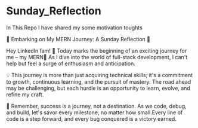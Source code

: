 # Sunday_Reflection
In This Repo I have shared my some motivation toughts <br>

🚀 Embarking on My MERN Journey: A Sunday Reflection 🚀 <br>

Hey LinkedIn fam! 🌟 Today marks the beginning of an exciting journey for me – my MERN🚀 As I dive into the world of full-stack development,
I can't help but feel a surge of enthusiasm and anticipation.<br>

💡 This journey is more than just acquiring technical skills; it's a commitment to growth, continuous learning, and the pursuit of mastery. The road ahead may be challenging, but each hurdle is an opportunity to learn, evolve, and refine my craft.<br>

🌈 Remember, success is a journey, not a destination. As we code, debug, and build, let's savor every milestone, no matter how small.Every line of code is a step forward, and every bug conquered is a victory earned.<br>

